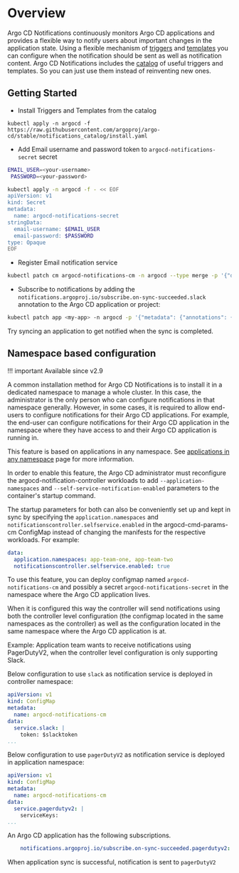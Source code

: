 # Overview

Argo CD Notifications continuously monitors Argo CD applications and provides a flexible way to notify
users about important changes in the application state. Using a flexible mechanism of
[triggers](triggers.md) and [templates](templates.md) you can configure when the notification should be sent as
well as notification content. Argo CD Notifications includes the [catalog](catalog.md) of useful triggers and templates.
So you can just use them instead of reinventing new ones.

## Getting Started

* Install Triggers and Templates from the catalog

```
kubectl apply -n argocd -f https://raw.githubusercontent.com/argoproj/argo-cd/stable/notifications_catalog/install.yaml
```

* Add Email username and password token to `argocd-notifications-secret` secret

```bash
EMAIL_USER=<your-username>
 PASSWORD=<your-password>

kubectl apply -n argocd -f - << EOF
apiVersion: v1
kind: Secret
metadata:
  name: argocd-notifications-secret
stringData:
  email-username: $EMAIL_USER
  email-password: $PASSWORD
type: Opaque
EOF
```

* Register Email notification service

```bash
kubectl patch cm argocd-notifications-cm -n argocd --type merge -p '{"data": {"service.email.gmail": "{ username: $email-username, password: $email-password, host: smtp.gmail.com, port: 465, from: $email-username }" }}'
```

* Subscribe to notifications by adding the `notifications.argoproj.io/subscribe.on-sync-succeeded.slack` annotation to the Argo CD application or project:

```bash
kubectl patch app <my-app> -n argocd -p '{"metadata": {"annotations": {"notifications.argoproj.io/subscribe.on-sync-succeeded.slack":"<my-channel>"}}}' --type merge
```

Try syncing an application to get notified when the sync is completed.

## Namespace based configuration

!!! important
Available since v2.9

A common installation method for Argo CD Notifications is to install it in a dedicated namespace to manage a whole cluster. In this case, the administrator is the only
person who can configure notifications in that namespace generally. However, in some cases, it is required to allow end-users to configure notifications
for their Argo CD applications. For example, the end-user can configure notifications for their Argo CD application in the namespace where they have access to and their Argo CD application is running in.

This feature is based on applications in any namespace. See [applications in any namespace](../app-any-namespace.md) page for more information.

In order to enable this feature, the Argo CD administrator must reconfigure the argocd-notification-controller workloads to add  `--application-namespaces` and `--self-service-notification-enabled` parameters to the container's startup command.

The startup parameters for both can also be conveniently set up and kept in sync by specifying 
the `application.namespaces` and `notificationscontroller.selfservice.enabled` in the argocd-cmd-params-cm ConfigMap instead of changing the manifests for the respective workloads. For example:

```yaml
data:
  application.namespaces: app-team-one, app-team-two
  notificationscontroller.selfservice.enabled: true
```

To use this feature, you can deploy configmap named `argocd-notifications-cm` and possibly a secret `argocd-notifications-secret` in the namespace where the Argo CD application lives. 

When it is configured this way the controller will send notifications using both the controller level configuration (the configmap located in the same namespaces as the controller) as well as
the configuration located in the same namespace where the Argo CD application is at.

Example: Application team wants to receive notifications using PagerDutyV2, when the controller level configuration is only supporting Slack.

Below configuration to use `slack` as notification service is deployed in controller namespace:
```yaml
apiVersion: v1
kind: ConfigMap
metadata:
  name: argocd-notifications-cm
data:
  service.slack: |
    token: $slacktoken
...
```
Below configuration to use `pagerDutyV2` as notification service is deployed in application namespace:
```yaml
apiVersion: v1
kind: ConfigMap
metadata:
  name: argocd-notifications-cm
data:
  service.pagerdutyv2: |
    serviceKeys:
...
```
An Argo CD application has the following subscriptions.
```yaml
    notifications.argoproj.io/subscribe.on-sync-succeeded.pagerdutyv2: <pager duty service id>
```
When application sync is successful, notification is sent to `pagerDutyV2`


